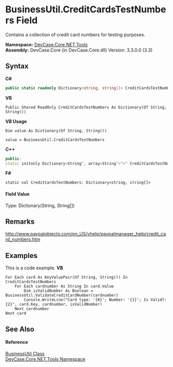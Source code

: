 # BusinessUtil.CreditCardsTestNumbers Field
 

Contains a collection of credit card numbers for testing purposes.

**Namespace:**&nbsp;<a href="N_DevCase_Core_NET_Tools">DevCase.Core.NET.Tools</a><br />**Assembly:**&nbsp;DevCase.Core (in DevCase.Core.dll) Version: 3.3.0.0 (3.3)

## Syntax

**C#**<br />
``` C#
public static readonly Dictionary<string, string[]> CreditCardsTestNumbers
```

**VB**<br />
``` VB
Public Shared ReadOnly CreditCardsTestNumbers As Dictionary(Of String, String())
```

**VB Usage**<br />
``` VB Usage
Dim value As Dictionary(Of String, String())

value = BusinessUtil.CreditCardsTestNumbers

```

**C++**<br />
``` C++
public:
static initonly Dictionary<String^, array<String^>^>^ CreditCardsTestNumbers
```

**F#**<br />
``` F#
static val CreditCardsTestNumbers: Dictionary<string, string[]>
```


#### Field Value
Type: Dictionary(String, String[])

## Remarks
<a href="http://www.paypalobjects.com/en_US/vhelp/paypalmanager_help/credit_card_numbers.htm" target="_blank">http://www.paypalobjects.com/en_US/vhelp/paypalmanager_help/credit_card_numbers.htm</a>

## Examples
This is a code example. 
**VB**<br />
``` VB
For Each card As KeyValuePair(Of String, String()) In CreditCardsTestNumbers
    For Each cardnumber As String In card.Value
        Dim isValidNumber As Boolean = BusinessUtil.ValidateCreditCardNumber(cardnumber)
        Console.WriteLine("Card type: '{0}'; Number: '{1}'; Is Valid?: {2}", card.Key, cardnumber, isValidNumber)
    Next cardnumber
Next card
```


## See Also


#### Reference
<a href="T_DevCase_Core_NET_Tools_BusinessUtil">BusinessUtil Class</a><br /><a href="N_DevCase_Core_NET_Tools">DevCase.Core.NET.Tools Namespace</a><br />